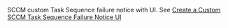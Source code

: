 SCCM custom Task Sequence failure notice with UI. 
See [Create a Custom SCCM Task Sequence Failure Notice UI](https://jameswassinger.me/create-a-custom-sccm-task-sequence-failure-notice-ui/)

